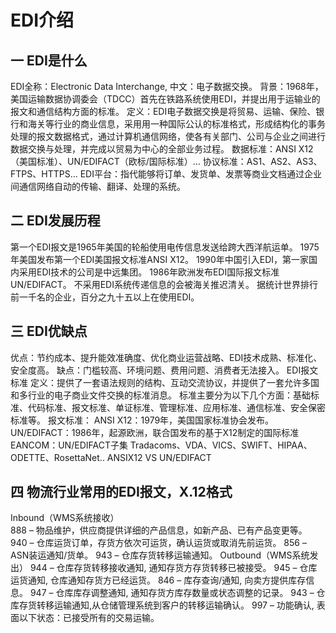 # EDI介绍

## 一 EDI是什么
EDI全称：Electronic Data Interchange, 中文：电子数据交换。
背景：1968年，美国运输数据协调委会（TDCC）首先在铁路系统使用EDI，并提出用于运输业的报文和通信结构方面的标准。
定义：EDI电子数据交换是将贸易、运输、保险、银行和海关等行业的商业信息，采用用一种国际公认的标准格式，形成结构化的事务处理的报文数据格式，通过计算机通信网络，使各有关部门、公司与企业之间进行数据交换与处理，并完成以贸易为中心的全部业务过程。
数据标准：ANSI X12（美国标准）、UN/EDIFACT（欧标/国际标准）…
协议标准：AS1、AS2、AS3、FTPS、HTTPS…
EDI平台：指代能够将订单、发货单、发票等商业文档通过企业间通信网络自动的传输、翻译、处理的系统。

## 二 EDI发展历程
第一个EDI报文是1965年美国的轮船使用电传信息发送给跨大西洋航运单。
1975年美国发布第一个EDI美国报文标准ANSI X12。
1990年中国引入EDI，第一家国内采用EDI技术的公司是中远集团。
1986年欧洲发布EDI国际报文标准UN/EDIFACT。
不采用EDI系统传递信息的会被海关推迟清关。
据统计世界排行前一千名的企业，百分之九十五以上在使用EDI。

## 三 EDI优缺点
优点：节约成本、提升能效准确度、优化商业运营战略、EDI技术成熟、标准化、安全度高。
缺点：门槛较高、环境问题、费用问题、消费者无法接入。
EDI报文标准
定义：提供了一套语法规则的结构、互动交流协议，并提供了一套允许多国和多行业的电子商业文件交换的标准消息。
标准主要分为以下几个方面：基础标准、代码标准、报文标准、单证标准、管理标准、应用标准、通信标准、安全保密标准等。
报文标准：
ANSI X12：1979年，美国国家标准协会发布。
UN/EDIFACT：1986年，起源欧洲，联合国发布的基于X12制定的国际标准
EANCOM：UN/EDIFACT子集
Tradacoms、VDA、VICS、SWIFT、HIPAA、ODETTE、RosettaNet..
ANSIX12 VS UN/EDIFACT

## 四 物流行业常用的EDI报文，X.12格式

Inbound（WMS系统接收）	
888 – 物品维护，供应商提供详细的产品信息，如新产品、已有产品变更等。
940 – 仓库运货订单，存货方依次可运货，确认运货或取消先前运货。
856 – ASN装运通知/货单。
943 – 仓库存货转移运输通知。
Outbound（WMS系统发出）
944 – 仓库存货转移接收通知, 通知存货方存货转移已被接受。
945 – 仓库运货通知, 仓库通知存货方已经运货。
846 – 库存查询/通知, 向卖方提供库存信息。
947 – 仓库库存调整通知, 通知存货方库存数量或状态调整的记录。
943 – 仓库存货转移运输通知,从仓储管理系统到客户的转移运输确认。
997 – 功能确认, 表面以下状态：已接受所有的交易运输。

